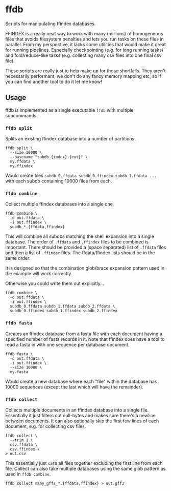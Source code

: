 # ffdb

Scripts for manipulating ffindex databases.


FFINDEX is a really neat way to work with many (millions) of homogeneous files
that avoids filesystem penalties and lets you run tasks on these files in parallel.
From my perspective, it lacks some utilities that would make it great for running
pipelines. Especially checkpointing (e.g. for long running tasks) and
fold/reduce-like tasks (e.g. collecting many csv files into one final csv file).

These scripts are really just to help make up for those shortfalls.
They aren't necessarily performant, we don't do any fancy memory mapping etc,
so if you can find another tool to do it let me know!


## Usage

ffdb is implemented as a single executable `ffdb` with multiple subcommands.


### `ffdb split`

Splits an existing ffindex database into a number of partitions.

```
ffdb split \
  --size 10000 \
  --basename "subdb_{index}.{ext}" \
  my.ffdata \
  my.ffindex
```

Would create files `subdb_0.ffdata subdb_0.ffindex subdb_1.ffdata ... ` with each subdb
containing 10000 files from each.


### `ffdb combine`

Collect multiple ffindex databases into a single one.

```
ffdb combine \
  -d out.ffdata \
  -i out.ffindex \
  subdb_*.{ffdata,ffindex}
```

This will combine all subdbs matching the shell expansion into a single database.
The order of `.ffdata` and `.ffindex` files to be combined is important.
There should be provided a (space separated) list of `.ffdata` files and then a list of `.ffindex` files.
The ffdata/ffindex lists should be in the same order.

It is designed so that the combination glob/brace expansion pattern used in the example will work correctly.

Otherwise you could write them out explicitly...

```
ffdb combine \
  -d out.ffdata \
  -i out.ffindex \
  subdb_0.ffdata subdb_1.ffdata subdb_2.ffdata \
  subdb_0.ffindex subdb_1.ffindex subdb_2.ffindex
```


### `ffdb fasta`

Creates an ffindex database from a fasta file with each document having a specified number of fasta records in it.
Note that ffindex does have a tool to read a fasta in with one sequence per database document.

```
ffdb fasta \
  -d out.ffdata \
  -i out.ffindex \
  --size 10000 \
  my.fasta
```

Would create a new database where each "file" within the database has 10000 sequences (except the last which will have the remainder).


### `ffdb collect`

Collects multiple documents in an ffindex database into a single file.
Essentially it just filters out null-bytes and makes sure there's a newline
between documents. It can also optionally skip the first few lines of each document,
e.g. for collecting csv files.


```
ffdb collect \
  --trim 1 \
  csv.ffdata \
  csv.ffindex \
> out.csv
```

This essentially just `cat`s all files together excluding the first line from
each file.
Collect can also take multiple databases using the same glob pattern as used in `ffdb combine`.


```
ffdb collect many_gffs_*.{ffdata,ffindex} > out.gff3
```
